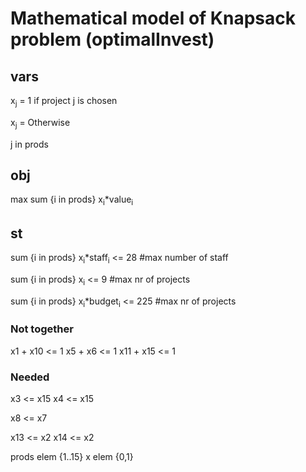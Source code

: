 # Mathematical model of Knapsack problem (optimalInvest)

## vars

x<sub>j</sub> = 1 if project j is chosen

x<sub>j</sub> = Otherwise 

j in prods

## obj

max sum {i in prods} x<sub>i</sub>*value<sub>i</sub>

## st

sum {i in prods} x<sub>i</sub>*staff<sub>i</sub> <= 28 #max number of staff

sum {i in prods} x<sub>i</sub> <= 9 #max nr of projects

sum {i in prods} x<sub>i</sub>*budget<sub>i</sub> <= 225 #max nr of projects

### Not together
x1 + x10 <= 1
x5 + x6 <= 1
x11 + x15 <= 1

### Needed

x3 <= x15
x4 <= x15

x8 <= x7

x13 <= x2
x14 <= x2

prods elem {1..15}
x elem {0,1}
